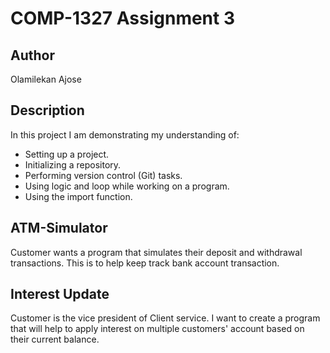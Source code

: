 # COMP-1327 Assignment 3

## Author

Olamilekan Ajose

## Description

In this project I am demonstrating my understanding of:

- Setting up a project.
- Initializing a repository.
- Performing version control (Git) tasks.
- Using logic and loop while working on a program.
- Using the import function.

## ATM-Simulator

Customer wants a program that simulates their deposit and withdrawal transactions. This is to help keep track bank account transaction.

## Interest Update

Customer is the vice president of Client service. I want to create a program that will help to apply interest on multiple customers' account based on their current balance.
